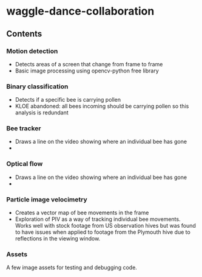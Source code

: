 # waggle-dance-collaboration

## Contents

### Motion detection

* Detects areas of a screen that change from frame to frame
* Basic image processing using opencv-python free library

### Binary classification

* Detects if a specific bee is carrying pollen
* KLOE abandoned: all bees incoming should be carrying pollen so this analysis is redundant

### Bee tracker

* Draws a line on the video showing where an individual bee has gone
* 

### Optical flow

* Draws a line on the video showing where an individual bee has gone
* 

### Particle image velocimetry 

* Creates a vector map of bee movements in the frame
* Exploration of PIV as a way of tracking individual bee movements.
Works well with stock footage from US observation hives but was found to have 
issues when applied to footage from the Plymouth hive due to reflections in the viewing window.

### Assets

A few image assets for testing and debugging code.
